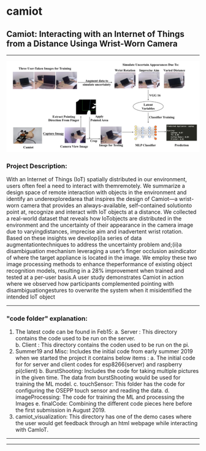 # camiot

## Camiot: Interacting with an Internet of Things from a Distance Usinga Wrist-Worn Camera
***
![CamIoT overview](camIoTOverview.png)
### Project Description:

With an Internet of Things (IoT) spatially distributed in our environment, users often feel a need to interact with themremotely. We summarize a design space of remote interaction with objects in the environment and identify an underexploredarea that inspires the design of Camiot—a wrist-worn camera that provides an always-available, self-contained solutionto point at, recognize and interact with IoT objects at a distance. We collected a real-world dataset that reveals how IoTobjects are distributed in the environment and the uncertainty of their appearance in the camera image due to varyingdistances, imprecise aim and inadvertent wrist rotation. Based on these insights we develop(i)a series of data augmentationtechniques to address the uncertainty problem and;(ii)a disambiguation mechanism leveraging a user’s finger occlusion asindicator of where the target appliance is located in the image. We employ these two image processing methods to enhance theperformance of existing object recognition models, resulting in a 28% improvement when trained and tested at a per-user basis.A user study demonstrates Camiot in action where we observed how participants complemented pointing with disambiguationgestures to overwrite the system when it misidentified the intended IoT object

***

### "code folder" explanation:
1. The latest code can be found in Feb15:
  a. Server : This directory contains the code used to be run on the server.  
  b. Client : This directory contains the coden used to be run on the pi. 
2. Summer19 and Misc: Includes the initial code from early summer 2019 when we started the project it contains below items :
  a. The initial code for for server and client codes for esp8266(server) and raspberry pi(client) 
  b. BurstShooting: Includes the code for taking multiple pictures in the given time. The data from burstShooting would be used for training the ML model.
  c. touchSensor: This folder has the code for configuring the OSEPP touch sensor and reading the data. 
  d. imageProcessing: The code for training the ML and processing the Images
  e. finalCode: Combining the different code pieces here before the first submission in August 2019. 
3. camiot_visualization:  This directory has one of the demo cases where the user would get feedback through an html webpage while interacting with CamIoT. 


***
---


